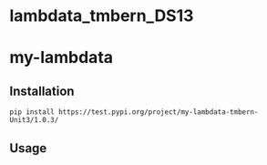 # lambdata_tmbern_DS13
# my-lambdata


## Installation

```
pip install https://test.pypi.org/project/my-lambdata-tmbern-Unit3/1.0.3/ 
```

## Usage
```must first have pip install uszipcode for ZipCode class to function properly
```


```dataframe =  ZipCodes(my_dataframe, 'latitude', 'longitude').get_zip_code_df()
```


```dataframe = SplitDates(df, 'Date').split_dates()
```